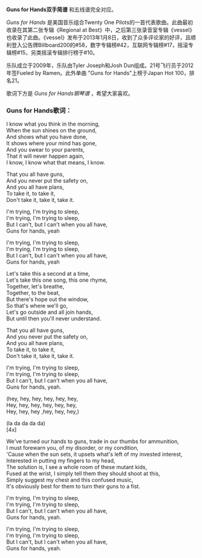 

**Guns for Hands双手简谱** 和五线谱完全对应。

_Guns for Hands_ 是美国音乐组合Twenty One Pilots的一首代表歌曲。此曲最初收录在其第二张专辑《Regional at
Best》中，之后第三张录音室专辑《vessel》也收录了此曲。《vessel》发布于2013年1月8日，收到了众多评论家的好评，且顺利登入公告牌Billboard200的#58，数字专辑榜#42，互联网专辑榜#17，摇滚专辑榜#15，另类摇滚专辑排行榜于#10。

乐队成立于2009年，乐队由Tyler Joseph和Josh Dun组成。21号飞行员于2012年签Fueled by Ramen。此外单曲 "Guns
for Hands"上榜于Japan Hot 100，排名21。

歌词下方是 _Guns for Hands钢琴谱_ ，希望大家喜欢。

### Guns for Hands歌词：

I know what you think in the morning,  
When the sun shines on the ground,  
And shows what you have done,  
It shows where your mind has gone,  
And you swear to your parents,  
That it will never happen again,  
I know, I know what that means, I know.

That you all have guns,  
And you never put the safety on,  
And you all have plans,  
To take it, to take it,  
Don't take it, take it, take it.

I'm trying, I'm trying to sleep,  
I'm trying, I'm trying to sleep,  
But I can't, but I can't when you all have,  
Guns for hands, yeah

I'm trying, I'm trying to sleep,  
I'm trying, I'm trying to sleep,  
But I can't, but I can't when you all have,  
Guns for hands, yeah

Let's take this a second at a time,  
Let's take this one song, this one rhyme,  
Together, let's breathe,  
Together, to the beat,  
But there's hope out the window,  
So that's where we'll go,  
Let's go outside and all join hands,  
But until then you'll never understand.

That you all have guns,  
And you never put the safety on,  
And you all have plans,  
To take it, to take it,  
Don't take it, take it, take it.

I'm trying, I'm trying to sleep,  
I'm trying, I'm trying to sleep,  
But I can't, but I can't when you all have,  
Guns for hands, yeah.

(hey, hey, hey, hey, hey, hey,  
Hey, hey, hey, hey, hey, hey,  
Hey, hey, hey ,hey, hey, hey,)

(la da da da da)  
[4x]

We've turned our hands to guns, trade in our thumbs for ammunition,  
I must forewarn you, of my disorder, or my condition,  
'Cause when the sun sets, it upsets what's left of my invested interest,  
Interested in putting my fingers to my head,  
The solution is, I see a whole room of these mutant kids,  
Fused at the wrist, I simply tell them they should shoot at this,  
Simply suggest my chest and this confused music,  
It's obviously best for them to turn their guns to a fist.

I'm trying, I'm trying to sleep,  
I'm trying, I'm trying to sleep,  
But I can't, but I can't when you all have,  
Guns for hands, yeah.

I'm trying, I'm trying to sleep,  
I'm trying, I'm trying to sleep,  
But I can't, but I can't when you all have,  
Guns for hands, yeah.

